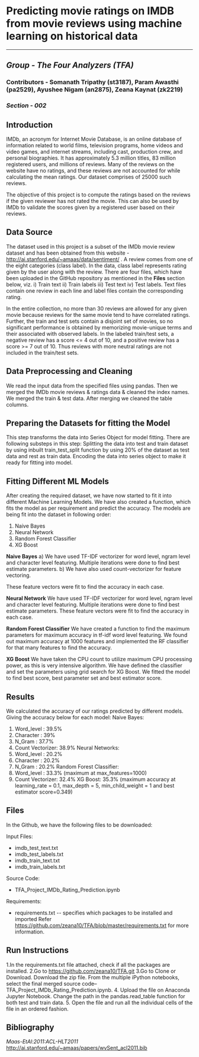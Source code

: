 # Predicting movie ratings on IMDB from movie reviews using machine learning on historical data
-----------------------------------------------------------------------------------------------
## *Group - The Four Analyzers (TFA)*
### Contributors - Somanath Tripathy (st3187), Param Awasthi (pa2529), Ayushee Nigam (an2875), Zeana Kaynat (zk2219)
### *Section - 002*

Introduction
------------

IMDb, an acronym for Internet Movie Database, is an online database of information related to world films, television programs, home videos and video games, and internet streams, including cast, production crew, and personal biographies. It has approximately 5.3 million titles, 83 million registered users, and millions of reviews. Many of the reviews on the website have no ratings, and these reviews are not accounted for while calculating the mean ratings. Our dataset comprises of 25000 such reviews.

The objective of this project is to compute the ratings based on the reviews if the given reviewer has not rated the movie. This can also be used by IMDb to validate the scores given by a registered user based on their reviews.

Data Source
-----------

The dataset used in this project is a subset of the IMDb movie review dataset and has been obtained from this website - 
<http://ai.stanford.edu/~amaas/data/sentiment/> . A review comes from one of the eight categories (class label). In the data, class label represents rating given by the user along with the review. There are four files, which have been uploaded in the GitHub repository as mentioned in the **Files** section below, viz. i) Train text ii) Train labels iii) Test text iv) Test labels. Text files contain one review in each line and label files contain the corresponding rating. 

In the entire collection, no more than 30 reviews are allowed for any given movie because reviews for the same movie tend to have correlated ratings. Further, the train and test sets contain a disjoint set of movies, so no significant performance is obtained by memorizing movie-unique terms and their associated with observed labels.  In the labeled train/test sets, a negative review has a score <= 4 out of 10, and a positive review has a score >= 7 out of 10. Thus reviews with more neutral ratings are not included in the train/test sets.

Data Preprocessing and Cleaning
-------------------------------

We read the input data from the specified files using pandas. Then we merged the IMDb movie reviews & ratings data & cleaned the index names. We merged the train & test data. After merging we cleaned the table columns.


Preparing the Datasets for fitting the Model
--------------------------------------------

This step transforms the data into Series Object for model fitting. There are following substeps in this step:
Splitting the data into test and train dataset by using inbuilt train_test_split function by using 20% of the dataset as test data and rest as train data.
Encoding the data into series object to make it ready for fitting into model.


Fitting Different ML Models
---------------------------

After creating the required dataset, we have now started to fit it into different Machine Learning Models. We have also created a function, which fits the model as per requirement and predict the accuracy. The models are being fit into the dataset in following order:
1. Naive Bayes
2. Neural Network
3. Random Forest Classifier
4. XG Boost

**Naive Bayes**
  a) We have used TF-IDF vectorizer for word level, ngram level and character level featuring. Multiple iterations were done to find      best estimate parameters.
  b) We have also used count-vectorizer for feature vectoring.
	
These feature vectors were fit to find the accuracy in each case.

**Neural Network**
We have used TF-IDF vectorizer for word level, ngram level and character level featuring. Multiple iterations were done to find best estimate parameters.
These feature vectors were fit to find the accuracy in each case.

**Random Forest Classifier**
We have created a function to find the maximum parameters for maximum accuracy in tf-idf word level featuring. We found out maximum accuracy at 1000 features and implemented the RF classifier for that many features to find the accuracy.

**XG Boost**
We have taken the CPU count to utilize maximum CPU processing power, as this is very intensive algorithm. We have defined the classifier and set the parameters using grid search for XG Boost. We fitted the model to find best score, best parameter set and best estimator score.


Results
-------

We calculated the accuracy of our ratings predicted by different models. Giving the accuracy below for each model:
Naive Bayes:
  1. Word_level : 39.5%
  2. Character : 39%
  3. N_Gram : 37.7%
  4. Count Vectorizer: 38.9%
Neural Networks:
  1. Word_level : 20.2%
  2. Character : 20.2%
  3. N_Gram : 20.2%
Random Forest Classifier:
  1. Word_level : 33.3% (maximum at max_features=1000)
  2. Count Vectorizer: 32.4%
XG Boost:
     35.3% (maximum accuracy at learning_rate = 0.1, max_depth = 5, min_child_weight = 1 and best estimator score=0.349)


Files
-----
In the Github, we have the following files to be downloaded:

Input Files: 
  - imdb_test_text.txt
  - imdb_test_labels.txt
  - imdb_train_text.txt
  - imdb_train_labels.txt
  
Source Code:
  - TFA_Project_IMDb_Rating_Prediction.ipynb

Requirements:
  - requirements.txt -- specifies which packages to be installed and imported
Refer <https://github.com/zeana10/TFA/blob/master/requirements.txt> for more information.

Run Instructions
----------------

1.In the requirements.txt file attached, check if all the packages are installed.
2.Go to <https://github.com/zeana10/TFA.git>
3.Go to Clone or Download. Download the zip file. From the multiple iPython notebooks, select the final merged source code–TFA_Project_IMDb_Rating_Prediction.ipynb.
4. Upload the file on Anaconda Jupyter Notebook. Change the path in the pandas.read_table function for both test and train data.
5. Open the file and run all the individual cells of the file in an ordered fashion.
  
Bibliography
------------ 
_Maas-EtAl:2011:ACL-HLT2011_ <http://ai.stanford.edu/~amaas/papers/wvSent_acl2011.bib>
